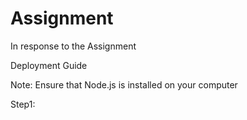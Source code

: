 # Assignment
In response to the Assignment

Deployment Guide

Note: Ensure that Node.js is installed on your computer

Step1:
